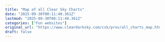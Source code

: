 ```yaml
---
title: "Map of all Clear Sky Charts"
date: "2025-09-30T00:11:40.361Z"
lastmod: "2025-09-30T00:11:40.361Z"
categories: ["Fun websites"]
original_url: "https://www.cleardarksky.com/csk/prov/all_charts_map.html"
draft: false
---
```

